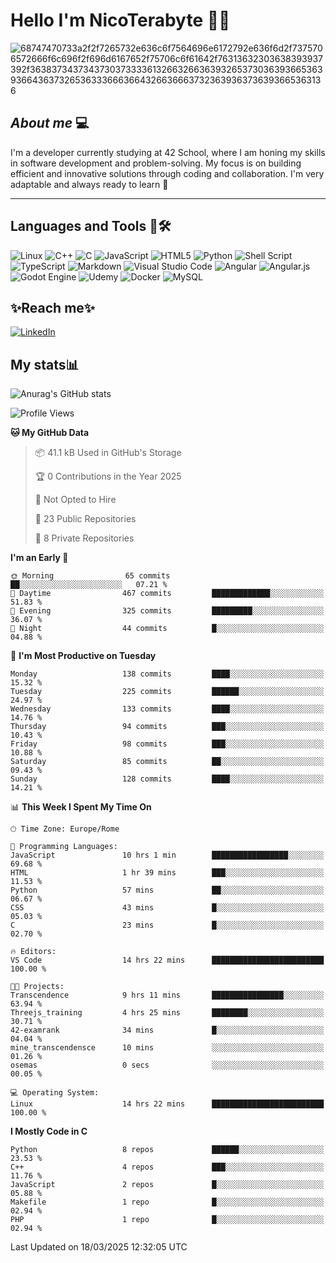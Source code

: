 # Hello I'm NicoTerabyte 🐧🔨

![68747470733a2f2f7265732e636c6f7564696e6172792e636f6d2f7375706572666f6c696f2f696d6167652f75706c6f61642f76313632303638393937392f363837343734373037333361326632663639326537303639366536393664363732653633366636643266366637323639363736393665363136](https://user-images.githubusercontent.com/58959408/232639433-cb0aea21-66f0-4508-a771-85e2089c5a87.gif)



## _About me_ 💻

I'm a developer currently studying at 42 School, where I am honing my skills in software development and problem-solving. My focus is on building efficient and innovative solutions through coding and collaboration. I'm very adaptable and always ready to learn 🚀

---

## **Languages and Tools 🧰🛠️**
![Linux](https://img.shields.io/badge/Linux-FCC624?style=for-the-badge&logo=linux&logoColor=black)
![C++](https://img.shields.io/badge/c++-%2300599C.svg?style=for-the-badge&logo=c%2B%2B&logoColor=white)
![C](https://img.shields.io/badge/c-%2300599C.svg?style=for-the-badge&logo=c&logoColor=white)
![JavaScript](https://img.shields.io/badge/javascript-%23323330.svg?style=for-the-badge&logo=javascript&logoColor=%23F7DF1E)
![HTML5](https://img.shields.io/badge/html5-%23E34F26.svg?style=for-the-badge&logo=html5&logoColor=white)
![Python](https://img.shields.io/badge/python-3670A0?style=for-the-badge&logo=python&logoColor=ffdd54)
![Shell Script](https://img.shields.io/badge/shell_script-%23121011.svg?style=for-the-badge&logo=gnu-bash&logoColor=white)
![TypeScript](https://img.shields.io/badge/typescript-%23007ACC.svg?style=for-the-badge&logo=typescript&logoColor=white)
![Markdown](https://img.shields.io/badge/markdown-%23000000.svg?style=for-the-badge&logo=markdown&logoColor=white)
![Visual Studio Code](https://img.shields.io/badge/Visual%20Studio%20Code-0078d7.svg?style=for-the-badge&logo=visual-studio-code&logoColor=white)
![Angular](https://img.shields.io/badge/angular-%23DD0031.svg?style=for-the-badge&logo=angular&logoColor=white)
![Angular.js](https://img.shields.io/badge/angular.js-%23E23237.svg?style=for-the-badge&logo=angularjs&logoColor=white)
![Godot Engine](https://img.shields.io/badge/GODOT-%23FFFFFF.svg?style=for-the-badge&logo=godot-engine)
![Udemy](https://img.shields.io/badge/Udemy-A435F0?style=for-the-badge&logo=Udemy&logoColor=white)
![Docker](https://img.shields.io/badge/docker-%230db7ed.svg?style=for-the-badge&logo=docker&logoColor=white)
![MySQL](https://img.shields.io/badge/mysql-4479A1.svg?style=for-the-badge&logo=mysql&logoColor=white)


## ✨Reach me✨
[![LinkedIn](https://img.shields.io/badge/linkedin-%230077B5.svg?style=for-the-badge&logo=linkedin&logoColor=white)](https://www.linkedin.com/in/lorenzo-nicotera/)


## My stats📊
![Anurag's GitHub stats](https://github-readme-stats.vercel.app/api?username=nicoterabyte&theme=radical&show_icons=true)

<!--START_SECTION:waka-->
![Profile Views](http://img.shields.io/badge/Profile%20Views-7-blue)

**🐱 My GitHub Data** 

> 📦 41.1 kB Used in GitHub's Storage 
 > 
> 🏆 0 Contributions in the Year 2025
 > 
> 🚫 Not Opted to Hire
 > 
> 📜 23 Public Repositories 
 > 
> 🔑 8 Private Repositories 
 > 
**I'm an Early 🐤** 

```text
🌞 Morning                65 commits          ██░░░░░░░░░░░░░░░░░░░░░░░   07.21 % 
🌆 Daytime                467 commits         █████████████░░░░░░░░░░░░   51.83 % 
🌃 Evening                325 commits         █████████░░░░░░░░░░░░░░░░   36.07 % 
🌙 Night                  44 commits          █░░░░░░░░░░░░░░░░░░░░░░░░   04.88 % 
```
📅 **I'm Most Productive on Tuesday** 

```text
Monday                   138 commits         ████░░░░░░░░░░░░░░░░░░░░░   15.32 % 
Tuesday                  225 commits         ██████░░░░░░░░░░░░░░░░░░░   24.97 % 
Wednesday                133 commits         ████░░░░░░░░░░░░░░░░░░░░░   14.76 % 
Thursday                 94 commits          ███░░░░░░░░░░░░░░░░░░░░░░   10.43 % 
Friday                   98 commits          ███░░░░░░░░░░░░░░░░░░░░░░   10.88 % 
Saturday                 85 commits          ██░░░░░░░░░░░░░░░░░░░░░░░   09.43 % 
Sunday                   128 commits         ████░░░░░░░░░░░░░░░░░░░░░   14.21 % 
```


📊 **This Week I Spent My Time On** 

```text
🕑︎ Time Zone: Europe/Rome

💬 Programming Languages: 
JavaScript               10 hrs 1 min        █████████████████░░░░░░░░   69.68 % 
HTML                     1 hr 39 mins        ███░░░░░░░░░░░░░░░░░░░░░░   11.53 % 
Python                   57 mins             ██░░░░░░░░░░░░░░░░░░░░░░░   06.67 % 
CSS                      43 mins             █░░░░░░░░░░░░░░░░░░░░░░░░   05.03 % 
C                        23 mins             █░░░░░░░░░░░░░░░░░░░░░░░░   02.70 % 

🔥 Editors: 
VS Code                  14 hrs 22 mins      █████████████████████████   100.00 % 

🐱‍💻 Projects: 
Transcendence            9 hrs 11 mins       ████████████████░░░░░░░░░   63.94 % 
Threejs_training         4 hrs 25 mins       ████████░░░░░░░░░░░░░░░░░   30.71 % 
42-examrank              34 mins             █░░░░░░░░░░░░░░░░░░░░░░░░   04.04 % 
mine_transcendensce      10 mins             ░░░░░░░░░░░░░░░░░░░░░░░░░   01.26 % 
osemas                   0 secs              ░░░░░░░░░░░░░░░░░░░░░░░░░   00.05 % 

💻 Operating System: 
Linux                    14 hrs 22 mins      █████████████████████████   100.00 % 
```

**I Mostly Code in C** 

```text
Python                   8 repos             ██████░░░░░░░░░░░░░░░░░░░   23.53 % 
C++                      4 repos             ███░░░░░░░░░░░░░░░░░░░░░░   11.76 % 
JavaScript               2 repos             █░░░░░░░░░░░░░░░░░░░░░░░░   05.88 % 
Makefile                 1 repo              █░░░░░░░░░░░░░░░░░░░░░░░░   02.94 % 
PHP                      1 repo              █░░░░░░░░░░░░░░░░░░░░░░░░   02.94 % 
```




 Last Updated on 18/03/2025 12:32:05 UTC
<!--END_SECTION:waka-->
